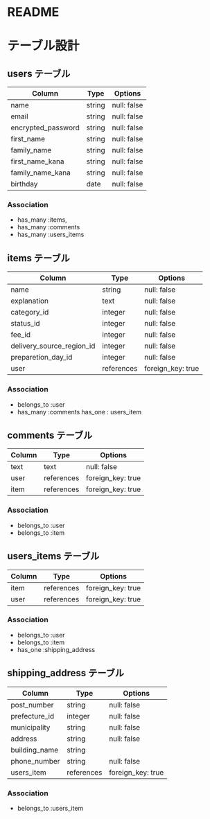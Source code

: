 # README
# テーブル設計

## users テーブル

| Column             | Type   | Options     |
| ---------------    | ------ | ----------- |
| name               | string | null: false |
| email              | string | null: false |
| encrypted_password | string | null: false |
| first_name         | string | null: false |
| family_name        | string | null: false |
| first_name_kana    | string | null: false |
| family_name_kana   | string | null: false |
| birthday           | date   | null: false |

### Association

- has_many :items, 
- has_many :comments
- has_many :users_items

## items テーブル

| Column                   | Type      | Options          |
| ----------------------   | ------    | --------------   |
| name                     | string    | null: false      |
| explanation              | text      | null: false      |
| category_id              | integer   | null: false      |
| status_id                | integer   | null: false      |
| fee_id                   | integer   | null: false      |
| delivery_source_region_id| integer   | null: false      |
| preparetion_day_id       | integer   | null: false      |
| user                     | references|foreign_key: true |

### Association

- belongs_to :user
- has_many :comments
has_one : users_item
## comments テーブル

| Column    | Type       | Options                        |
| --------- | ---------- | ------------------------------ |
| text      | text       | null: false                    |
| user      | references | foreign_key: true              |
| item      | references | foreign_key: true              |

### Association
- belongs_to :user
- belongs_to :item

## users_items テーブル

| Column                 | Type      | Options           |
| ---------------------- | --------- | ------------------|
| item                   |references | foreign_key: true |
| user                   |references | foreign_key: true |
### Association
- belongs_to :user
- belongs_to :item
- has_one :shipping_address


## shipping_address テーブル

| Column                 | Type       | Options           |
| ---------------------- | ---------  | --------------    |
| post_number            | string     | null: false       |
| prefecture_id          | integer    | null: false       |
| municipality           | string     | null: false       |
| address                | string     | null: false       |
| building_name          | string     |                   |
| phone_number           | string     | null: false       |  
| users_item             | references | foreign_key: true | 
### Association


- belongs_to :users_item

